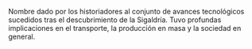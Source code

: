 Nombre dado por los historiadores al conjunto de avances tecnológicos sucedidos tras el descubrimiento de la Sigaldría. 
Tuvo profundas implicaciones en el transporte, la producción en masa y la sociedad en general.
